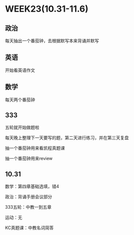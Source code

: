 # WEEK23(10.31-11.6)

## 政治

每天抽出一个番茄钟，去根据默写本来背诵并默写

## 英语

开始看英语作文

## 数学

每天两个番茄钟

## 333

五轮就开始做题啦

每天晚上整理下一天要写的题，第二天进行练习，并在第三天复盘

抽一个番茄钟用来看凯程真题课

抽一个番茄钟用来review

## 10.31

数学：第四章基础选填，错4

政治：背诵手册会议部分

333五轮：中教一到五章

运动：无

KC真题课：中教名词简答
